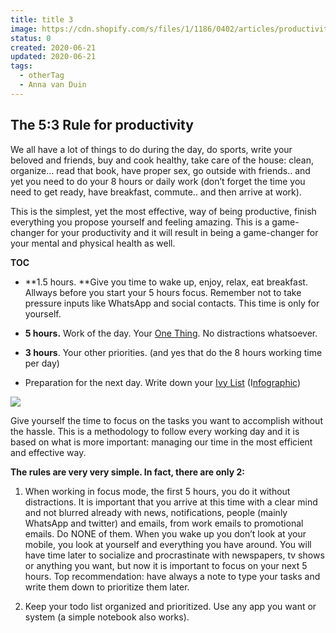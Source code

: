```yaml
---
title: title 3
image: https://cdn.shopify.com/s/files/1/1186/0402/articles/productivity-focus_1000x.jpg?v=1613498970
status: 0
created: 2020-06-21
updated: 2020-06-21
tags:
  - otherTag
  - Anna van Duin
---
```



## The 5:3 Rule for productivity

We all have a lot of things to do during the day, do sports, write your beloved and friends, buy and cook healthy, take care of the house: clean, organize… read that book, have proper sex, go outside with friends.. and yet you need to do your 8 hours or daily work (don’t forget the time you need to get ready, have breakfast, commute.. and then arrive at work).

This is the simplest, yet the most effective, way of being productive, finish everything you propose yourself and feeling amazing. This is a game-changer for your productivity and it will result in being a game-changer for your mental and physical health as well.

**TOC**

* **1.5 hours. **Give you time to wake up, enjoy, relax, eat breakfast. Allways before you start your 5 hours focus. Remember not to take pressure inputs like WhatsApp and social contacts. This time is only for yourself.

* **5 hours.** Work of the day. Your [One Thing](https://www.goodreads.com/book/show/16256798-the-one-thing). No distractions whatsoever.

* **3 hours**. Your other priorities. (and yes that do the 8 hours working time per day)

* Preparation for the next day. Write down your [Ivy List](https://getivy.co/blog/the-ivy-lee-method) (I[nfographic](https://i.pinimg.com/736x/9f/31/b8/9f31b86a51b3dbfe438379187b4fae5c.jpg))

![](https://cdn-images-1.medium.com/max/2100/1*Z6blFPFY5mkv5ncHxA0yDA.png)

Give yourself the time to focus on the tasks you want to accomplish without the hassle. This is a methodology to follow every working day and it is based on what is more important: managing our time in the most efficient and effective way.

**The rules are very very simple. In fact, there are only 2:**

 1. When working in focus mode, the first 5 hours, you do it without distractions. It is important that you arrive at this time with a clear mind and not blurred already with news, notifications, people (mainly WhatsApp and twitter) and emails, from work emails to promotional emails. Do NONE of them. When you wake up you don’t look at your mobile, you look at yourself and everything you have around. You will have time later to socialize and procrastinate with newspapers, tv shows or anything you want, but now it is important to focus on your next 5 hours. Top recommendation: have always a note to type your tasks and write them down to prioritize them later.

 2. Keep your todo list organized and prioritized. Use any app you want or system (a simple notebook also works).
